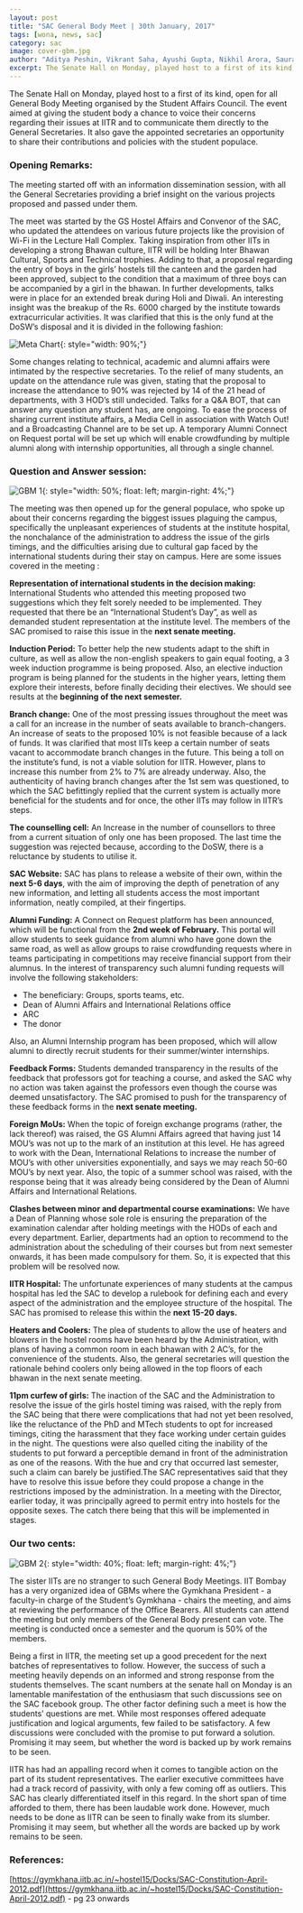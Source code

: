 ```yaml
---
layout: post
title: "SAC General Body Meet | 30th January, 2017"
tags: [wona, news, sac]
category: sac
image: cover-gbm.jpg
author: "Aditya Peshin, Vikrant Saha, Ayushi Gupta, Nikhil Arora, Saurav Mahale"
excerpt: The Senate Hall on Monday, played host to a first of its kind, open for all General Body Meeting organised by the Student Affairs Council. The event aimed at giving the student body a chance to voice their concerns regarding their issues at IITR and to communicate them directly to the General Secretaries. It also gave the appointed secretaries an opportunity to share their contributions and policies with the student populace. 
---
```


The Senate Hall on Monday, played host to a first of its kind, open for all General Body Meeting organised by the Student Affairs Council. The event aimed at giving the student body a chance to voice their concerns regarding their issues at IITR and to communicate them directly to the General Secretaries. It also gave the appointed secretaries an opportunity to share their contributions and policies with the student populace. 
	 	 	 	
### Opening Remarks:

The meeting started off with an information dissemination session, with all the General Secretaries providing a brief insight on the various projects proposed and passed under them. 

The meet was started by the GS Hostel Affairs and Convenor of the SAC, who updated the attendees on various future projects like the provision of Wi-Fi in the Lecture Hall Complex. Taking inspiration from other IITs in developing a strong Bhawan culture, IITR will be holding Inter Bhawan Cultural, Sports and Technical trophies. Adding to that, a proposal regarding the entry of boys in the girls’ hostels till the canteen and the garden had been approved, subject to the condition that a maximum of three boys can be accompanied by a girl in the bhawan. In further developments, talks were in place for an extended break during Holi and Diwali. An interesting insight was the breakup of the Rs. 6000 charged by the institute towards extracurricular activities. It was clarified that this is the only fund at the DoSW’s disposal and it is divided in the following fashion:


![Meta Chart](/images/posts/meta-chart.jpeg){: style="width: 90%;"}


Some changes relating to technical, academic and alumni affairs were intimated by the respective secretaries. To the relief of many students, an update on the attendance rule was given, stating that the proposal to increase the attendance to 90% was rejected by 14 of the 21 head of departments, with 3 HOD’s still undecided. Talks for a Q&A BOT, that can answer any question any student has, are ongoing. To ease the process of sharing current institute affairs, a Media Cell in association with Watch Out! and a Broadcasting Channel are to be set up. A temporary Alumni Connect on Request portal will be set up which will enable crowdfunding by multiple alumni along with internship opportunities, all through a single channel.


### Question and Answer session:

![GBM 1](/images/posts/gbm-1.jpg){: style="width: 50%; float: left; margin-right: 4%;"}

The meeting was then opened up for the general populace, who spoke up about their concerns regarding the biggest issues plaguing the campus, specifically the unpleasant experiences of students at the institute hospital, the nonchalance of the administration to address the issue of the girls timings, and the difficulties arising due to cultural gap faced by the international students during their stay on campus. Here are some issues covered in the meeting :

**Representation of international students in the decision making:** International Students who attended this meeting proposed two suggestions which they felt sorely needed to be implemented. They requested that there be an “International Student’s Day”, as well as demanded student representation at the institute level. The members of the SAC promised to raise this issue in the **next senate meeting.**

**Induction Period:** To better help the new students adapt to the shift in culture, as well as allow the non-english speakers to gain equal footing, a 3 week induction programme is being proposed. Also, an elective induction program is being planned for the students in the higher years, letting them explore their interests, before finally deciding their electives. We should see results at the **beginning of the next semester.**

**Branch change:** One of the most pressing issues throughout the meet was a call for an increase in the number of seats available to branch-changers. An increase of seats to the proposed 10% is not feasible because of a lack of funds. It was clarified that most IITs keep a certain number of seats vacant to accommodate branch changes in the future. This being a toll on the institute’s fund, is not a viable solution for IITR. However, plans to increase this number from 2% to 7% are already underway. Also, the authenticity of having branch changes after the 1st sem was questioned, to which the SAC befittingly replied that the current system is actually more beneficial for the students and for once, the other IITs may follow in IITR’s steps.

**The counselling cell:** An Increase in the number of counsellors to three from a current situation of only one has been proposed. The last time the suggestion was rejected because, according to the DoSW, there is a reluctance by students to utilise it.

**SAC Website:** SAC has plans to release a website of their own, within the **next 5-6 days**, with the aim of improving the depth of penetration of any new information, and letting all students access the most important information, neatly compiled, at their fingertips.

**Alumni Funding:** A Connect on Request platform has been announced, which will be functional from the **2nd week of February.** This portal will allow students to seek guidance from alumni who have gone down the same road, as well as allow groups to raise crowdfunding requests where in teams participating in competitions may receive financial support from their alumnus. In the interest of transparency such alumni funding requests will involve the following stakeholders:

 - The beneficiary: Groups, sports teams, etc.
 - Dean of Alumni Affairs and International Relations office
 - ARC
 - The donor

Also, an Alumni Internship program has been proposed, which will allow alumni to directly recruit students for their summer/winter internships. 

**Feedback Forms:** Students demanded transparency in the results of the feedback that professors got for teaching a course, and asked the SAC why no action was taken against the professors even though the course was deemed unsatisfactory. The SAC promised to push for the transparency of these feedback forms in the **next senate meeting.**

**Foreign MoUs:** When the topic of foreign exchange programs (rather, the lack thereof) was raised, the GS Alumni Affairs agreed that having just 14 MOU’s was not up to the mark of an institution at this level. He has agreed to work with the Dean, International Relations to increase the number of MOU’s with other universities exponentially, and says we may reach 50-60 MOU’s by next year. Also, the topic of a summer school was raised, with the response being that it was already being considered by the Dean of Alumni Affairs and International Relations.

**Clashes between minor and departmental course examinations:** We have a Dean of Planning whose sole role is ensuring the preparation of the examination calendar after holding meetings with the HODs of each and every department. Earlier, departments had an option to recommend to the administration about the scheduling of their courses but from next semester onwards, it has been made compulsory for them. So, it is expected that this problem will be resolved now.

**IITR Hospital:** The unfortunate experiences of many students at the campus hospital has led the SAC to develop a rulebook for defining each and every aspect of the administration and the employee structure of the hospital. The SAC has promised to release this within the **next 15-20 days.**

**Heaters and Coolers:** The plea of students to allow the use of heaters and blowers in the hostel rooms have been heard by the Administration, with plans of having a common room in each bhawan with 2 AC’s, for the convenience of the students. Also, the general secretaries will question the rationale behind coolers only being allowed in the top floors of each bhawan in the next senate meeting.

**11pm curfew of girls:**  The inaction of the SAC and the Administration to resolve the issue of the girls hostel timing was raised, with the reply from the SAC being that there were complications that had not yet been resolved, like the reluctance of the PhD and MTech students to opt for increased timings, citing the harassment that they face working under certain guides in the night. The questions were also quelled citing the inability of the students to put forward a perceptible demand in front of the administration as one of the reasons. With the hue and cry that occurred last semester, such a claim can barely be justified.The SAC representatives said that they have to resolve this issue before they could propose a change in the restrictions imposed by the administration. In a meeting with the Director, earlier today, it was principally agreed to permit entry into hostels for the opposite sexes. The catch there being that this will be implemented in stages.

### Our two cents:

![GBM 2](/images/posts/gbm-2.png){: style="width: 40%; float: left; margin-right: 4%;"}

The sister IITs are no stranger to such General Body Meetings. IIT Bombay has a very organized idea of GBMs where the Gymkhana President - a faculty-in charge of the Student’s Gymkhana - chairs the meeting, and aims at reviewing the performance of the Office Bearers. All students can attend the meeting but only members of the General Body present can vote. The meeting is conducted once a semester and the quorum is 50% of the members.

Being a first in IITR, the meeting set up a good precedent for the next batches of representatives to follow. However, the success of such a meeting heavily depends on an informed and strong response from the students themselves. The scant numbers at the senate hall on Monday is an lamentable manifestation of the enthusiasm that such discussions see on the SAC facebook group. The other factor defining such a meet is how the students’ questions are met. While most responses offered adequate justification and logical arguments, few failed to be satisfactory. A few discussions were concluded with the promise to put forward a solution. Promising it may seem, but whether the word is backed up by work remains to be seen.

IITR has had an appalling record when it comes to tangible action on the part of its student representatives. The earlier executive committees have had a track record of passivity, with only a few coming off as outliers. This SAC has clearly differentiated itself in this regard. In the short span of time afforded to them, there has been laudable work done. However, much needs to be done as IITR can be seen to finally wake from its slumber. Promising it may seem, but whether all the words are backed up by work remains to be seen. 

### References:

[https://gymkhana.iitb.ac.in/~hostel15/Docks/SAC-Constitution-April-2012.pdf](https://gymkhana.iitb.ac.in/~hostel15/Docks/SAC-Constitution-April-2012.pdf) - pg 23 onwards
